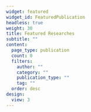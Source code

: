 ```yaml
---
widget: featured
widget_id: FeaturedPublication
headless: true
weight: 30
title: Featured Researches
subtitle: ""
content:
  page_type: publication
  count: 0
  filters:
    author: ""
    category: ""
    publication_type: ""
    tag: ""
  order: desc
design:
  view: 3
---
```

